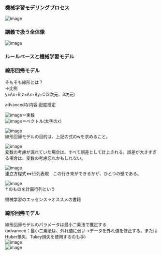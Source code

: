 ### 機械学習モデリングプロセス
![image](https://user-images.githubusercontent.com/20613753/138542686-04b750a9-034e-4cab-9063-ffa1507e1945.png)  

### 講義で扱う全体像
![image](https://user-images.githubusercontent.com/20613753/138542757-d97f3ed7-eb29-4c9f-a831-438f618195c8.png)  

### ルールベースと機械学習モデル

### 線形回帰モデル
そもそも線形とは？  
→比例  
y=Ax+B,z=Ax+By+C(2次元、3次元)  

advancedな内容:密度推定  

![image](https://user-images.githubusercontent.com/20613753/138543999-93e2ec39-568c-4414-92d4-3fae0174a52f.png)＝実数  
![image](https://user-images.githubusercontent.com/20613753/138544002-3efac8a5-be8d-4672-91f7-12911dac8532.png)＝ベクトル(太字のx）  

![image](https://user-images.githubusercontent.com/20613753/138544104-c6049f2a-568e-40e8-9151-d510464c11d1.png)  
線形回帰モデルの目的は、上記の式のwを求めること。  

![image](https://user-images.githubusercontent.com/20613753/138544293-816afe1e-c337-44b9-b16b-da9eeaecfaeb.png)  
変数の考慮が漏れていた場合は、すべて誤差として計上される。誤差が大きすぎる場合は、変数の考慮忘れかもしれない。

![image](https://user-images.githubusercontent.com/20613753/138544331-511faf3b-192b-47d0-8a19-40329585a524.png)  
連立方程式⇔行列表現　この行き来ができるかが、ひとつの壁である。

![image](https://user-images.githubusercontent.com/20613753/138544612-5b2b84d8-d0b7-4cfa-96e3-40786f81aa12.png)    
↑のものを計画行列という  

機械学習のエッセンス→オススメの書籍  

### 線形回帰モデル  
線形回帰モデルのパラメータは最小二乗法で推定する  
(advanced：最小二乗法は、外れ値に弱い→データを外れ値を修正する。またはHuber損失、Tukey損失を使用するのも手)  
![image](https://user-images.githubusercontent.com/20613753/138545307-e974fc41-f8d9-4cef-b3da-a3aef3e2d7e6.png)  
![image](https://user-images.githubusercontent.com/20613753/138545291-c5259bec-4642-4bc9-bfd9-4ff5f41bcd7c.png)  

